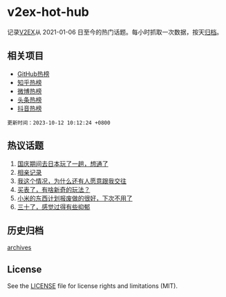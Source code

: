 # v2ex-hot-hub

 记录[V2EX](https://www.v2ex.com/)从 2021-01-06 日至今的热门话题。每小时抓取一次数据，按天[归档](archives)。
 
 ## 相关项目

- [GitHub热榜](https://github.com/it985/github-hot-hub)
- [知乎热榜](https://github.com/it985/zhihu-hot-hub)
- [微博热榜](https://github.com/it985/weibo-hot-hub)
- [头条热榜](https://github.com/it985/toutiao-hot-hub)
- [抖音热榜](https://github.com/it985/douyin-hot-hub)


 `更新时间：2023-10-12 10:12:24 +0800`

## 热议话题

1. [国庆期间去日本玩了一趟，想通了](https://www.v2ex.com/t/980891)
1. [相亲记录](https://www.v2ex.com/t/980929)
1. [我这个情况，为什么还有人愿意跟我交往](https://www.v2ex.com/t/980952)
1. [买表了，有啥新奇的玩法？](https://www.v2ex.com/t/980920)
1. [小米的东西计划报废做的很好，下次不用了](https://www.v2ex.com/t/980937)
1. [三十了，感觉过得有些抑郁](https://www.v2ex.com/t/980893)

## 历史归档

[archives](archives)

## License

See the [LICENSE](LICENSE) file for license rights and limitations (MIT).
